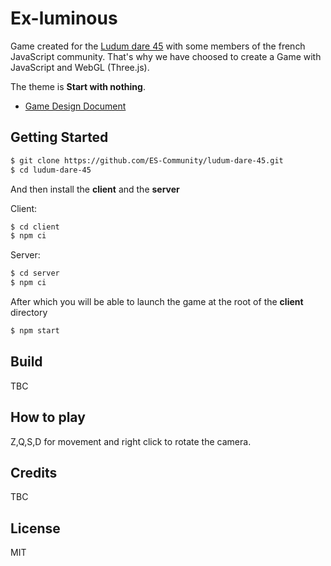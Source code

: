 # Ex-luminous

Game created for the [Ludum dare 45](https://ldjam.com/) with some members of the french JavaScript community. That's why we have choosed to create a Game with JavaScript and WebGL (Three.js).

The theme is **Start with nothing**.

- [Game Design Document](https://docs.google.com/document/d/1ft9IEibEpYvIbGuqpn922L7SIRGF9lMqE_YVCs0QUO4/edit#heading=h.830n83v349z2)

## Getting Started

```bash
$ git clone https://github.com/ES-Community/ludum-dare-45.git
$ cd ludum-dare-45
```

And then install the **client** and the **server**

Client:

```bash
$ cd client
$ npm ci
```

Server:

```bash
$ cd server
$ npm ci
```

After which you will be able to launch the game at the root of the **client** directory

```bash
$ npm start
```

## Build

TBC

## How to play

Z,Q,S,D for movement and right click to rotate the camera.

## Credits

TBC

## License

MIT
